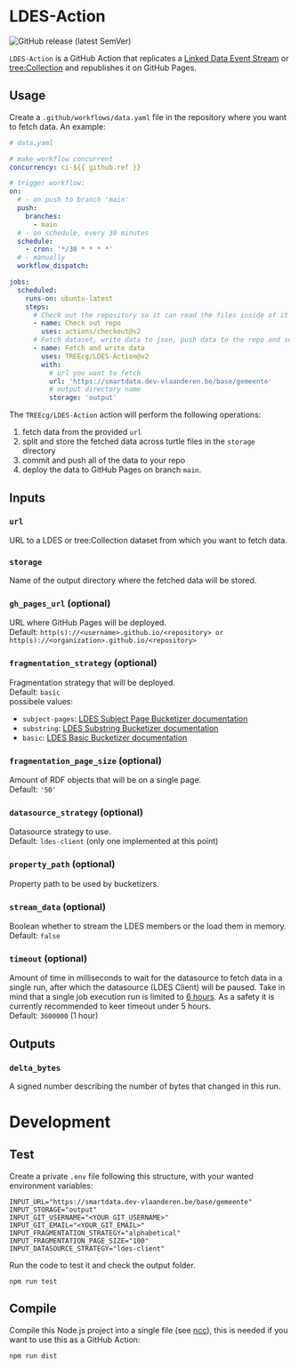 # LDES-Action
![GitHub release (latest SemVer)](https://img.shields.io/github/v/release/TREEcg/LDES-Action)

`LDES-Action` is a GitHub Action that replicates a
[Linked Data Event Stream](https://w3id.org/ldes/specification)
or [tree:Collection](https://w3id.org/tree/specification) and republishes it on GitHub Pages.

## Usage

Create a `.github/workflows/data.yaml` file in the repository where you want to fetch data. An example:

```yaml
# data.yaml

# make workflow concurrent
concurrency: ci-${{ github.ref }}

# trigger workflow:
on:
  # - on push to branch 'main'
  push:
    branches:
      - main
  # - on schedule, every 30 minutes
  schedule:
    - cron: '*/30 * * * *'
  # - manually 
  workflow_dispatch:

jobs:
  scheduled:
    runs-on: ubuntu-latest
    steps:
      # Check out the repository so it can read the files inside of it and do other operations
      - name: Check out repo
        uses: actions/checkout@v2
      # Fetch dataset, write data to json, push data to the repo and setup GitHub Pages
      - name: Fetch and write data
        uses: TREEcg/LDES-Action@v2
        with:
          # url you want to fetch
          url: 'https://smartdata.dev-vlaanderen.be/base/gemeente'
          # output directory name 
          storage: 'output'
```

The `TREEcg/LDES-Action` action will perform the following operations:
1. fetch data from the provided `url`
2. split and store the fetched data across turtle files in the `storage` directory
3. commit and push all of the data to your repo
4. deploy the data to GitHub Pages on branch `main`.

## Inputs

### `url`

URL to a LDES or tree:Collection dataset from which you want to fetch data.

### `storage`

Name of the output directory where the fetched data will be stored.

### `gh_pages_url` (optional)

URL where GitHub Pages will be deployed.  
Default: `http(s)://<username>.github.io/<repository> or http(s)://<organization>.github.io/<repository>`

### `fragmentation_strategy` (optional)

Fragmentation strategy that will be deployed.  
Default: `basic`  
possibele values:
- `subject-pages`: [LDES Subject Page Bucketizer documentation](https://github.com/TREEcg/bucketizers/tree/main/packages/bucketizer-subject-page)
- `substring`: [LDES Substring Bucketizer documentation](https://github.com/TREEcg/bucketizers/tree/main/packages/bucketizer-substring)
- `basic`: [LDES Basic Bucketizer documentation](https://github.com/TREEcg/bucketizers/tree/main/packages/bucketizer-basic)

### `fragmentation_page_size` (optional)

Amount of RDF objects that will be on a single page.  
Default: `'50'`

### `datasource_strategy` (optional)

Datasource strategy to use.  
Default: `ldes-client` (only one implemented at this point)

### `property_path` (optional)

Property path to be used by bucketizers.

### `stream_data` (optional)

Boolean whether to stream the LDES members or the load them in memory.  
Default: `false`

### `timeout` (optional)

Amount of time in milliseconds to wait for the datasource to fetch data in a single run, after which the datasource (LDES Client) will be paused. Take in mind that a single job execution run is limited to [6 hours](https://docs.github.com/en/actions/learn-github-actions/usage-limits-billing-and-administration). As a safety it is currently recommended to keer timeout under 5 hours.  
Default: `3600000` (1 hour)

## Outputs

### `delta_bytes`

A signed number describing the number of bytes that changed in this run.

# Development
## Test
Create a private `.env` file following this structure, with your wanted environment variables:

```
INPUT_URL="https://smartdata.dev-vlaanderen.be/base/gemeente"
INPUT_STORAGE="output"
INPUT_GIT_USERNAME="<YOUR_GIT_USERNAME>"
INPUT_GIT_EMAIL="<YOUR_GIT_EMAIL>"
INPUT_FRAGMENTATION_STRATEGY="alphabetical"
INPUT_FRAGMENTATION_PAGE_SIZE="100"
INPUT_DATASOURCE_STRATEGY="ldes-client"
```

Run the code to test it and check the output folder.

`npm run test`

## Compile
Compile this Node.js project into a single file (see [ncc](https://github.com/vercel/ncc)), this is needed if you want to use this as a GitHub Action:

`npm run dist`
